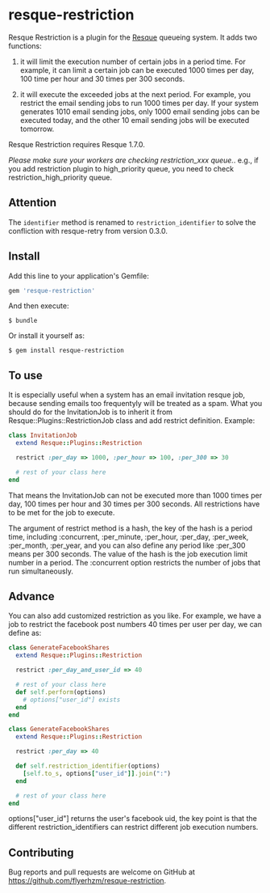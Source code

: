 resque-restriction
===============

Resque Restriction is a plugin for the [Resque](https://github.com/resque/resque) queueing system. It adds two functions:

1. it will limit the execution number of certain jobs in a period time. For example, it can limit a certain job can be executed 1000 times per day, 100 time per hour and 30 times per 300 seconds.

2. it will execute the exceeded jobs at the next period. For example, you restrict the email sending jobs to run 1000 times per day. If your system generates 1010 email sending jobs, only 1000 email sending jobs can be executed today, and the other 10 email sending jobs will be executed tomorrow.

Resque Restriction requires Resque 1.7.0.

*Please make sure your workers are checking restriction_xxx queue.*.
e.g., if you add restriction plugin to high_priority queue, you need to
check restriction_high_priority queue.

Attention
---------

The `identifier` method is renamed to `restriction_identifier` to solve the confliction with resque-retry from version 0.3.0.

Install
-------

Add this line to your application's Gemfile:

```ruby
gem 'resque-restriction'
```

And then execute:

    $ bundle

Or install it yourself as:

    $ gem install resque-restriction

To use
------

It is especially useful when a system has an email invitation resque job, because sending emails too frequentyly will be treated as a spam. What you should do for the InvitationJob is to inherit it from Resque::Plugins::RestrictionJob class and add restrict definition. Example:

```ruby
class InvitationJob
  extend Resque::Plugins::Restriction

  restrict :per_day => 1000, :per_hour => 100, :per_300 => 30

  # rest of your class here
end
```

That means the InvitationJob can not be executed more than 1000 times per day, 100 times per hour and 30 times per 300 seconds.  All restrictions have to be met for the job to execute.

The argument of restrict method is a hash, the key of the hash is a period time, including :concurrent, :per_minute, :per_hour, :per_day, :per_week, :per_month, :per_year, and you can also define any period like :per_300 means per 300 seconds. The value of the hash is the job execution limit number in a period.  The :concurrent option restricts the number of jobs that run simultaneously.

Advance
-------

You can also add customized restriction as you like. For example, we have a job to restrict the facebook post numbers 40 times per user per day, we can define as:


```ruby
class GenerateFacebookShares
  extend Resque::Plugins::Restriction

  restrict :per_day_and_user_id => 40

  # rest of your class here
  def self.perform(options)
    # options["user_id"] exists
  end
end
```

```ruby
class GenerateFacebookShares
  extend Resque::Plugins::Restriction

  restrict :per_day => 40

  def self.restriction_identifier(options)
    [self.to_s, options["user_id"]].join(":")
  end

  # rest of your class here
end
```

options["user_id"] returns the user's facebook uid, the key point is that the different restriction_identifiers can restrict different job execution numbers.


Contributing
------------

Bug reports and pull requests are welcome on GitHub at https://github.com/flyerhzm/resque-restriction.

